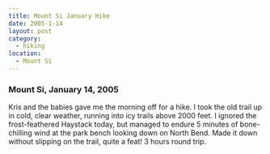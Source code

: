```yaml
---
title: Mount Si January Hike
date: 2005-1-14
layout: post
category:
  - hiking
location:
  - Mount Si
---
```


### Mount Si, January 14, 2005

Kris and the babies gave me the morning off for a hike. I took the old trail
up in cold, clear weather, running into icy trails above 2000 feet. I ignored
the frost-feathered Haystack today, but managed to endure 5 minutes of bone-chilling
wind at the park bench looking down on North Bend. Made it down without slipping
on the trail, quite a feat! 3 hours round trip.

